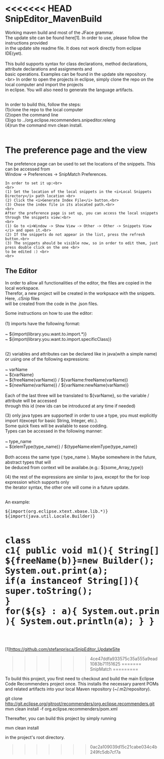<<<<<<< HEAD
SnipEditor_MavenBuild
=====================
Working maven build and most of the JFace grammar. <br>
The update site can be found here[1]. In order to use, please follow the instructions provided<br>
in the update site readme file. It does not work directly from eclipse IDE(yet).<br>  
This build supports syntax for class declarations, method declarations, attribute declarations and assignments and <br>
basic operations. Examples can be found in the update site repository.<br>
\<br>
In order to open the projects in eclipse, simply clone the repo on the local computer and import the projects<br>
in eclipse. You will also need to generate the language artifacts.
<br>
<br>

In order to build this, follow the steps:<br>
 (1)clone the repo to the local computer<br>
 (2)open the command line<br>
 (3)go to ../org.eclipse.recommenders.snipeditor.releng<br>
 (4)run the command mvn clean install.<br>
<br>


<h1>The preference page and the view</h1>
<p>
	The prefetence page can be used to set the locations of the snippets. This can be accessed from<br>
Window -> Preferences -> SnipMatch Preferences.<br>
	
	In order to set it up:<br>
	<br>
	(1) Set the location of the local snippets in the <i>Local Snippets Directory</i> path location <br>
	(2) Click the <i>Generate Index File</i> button.<br>
	(3) Chose the index file in its alocated path.<br>
	<br>
	After the preference page is set up, you can access the local snippets through the snippets view:<br>
	<br>
	(1) Go to <i>Window -> Show View -> Other -> Other -> Snippets View </i> and open it.<br>
	(2) If the snippets do not appear in the list, press the refresh button.<br>
	(3) The snippets ahould be visible now, so in order to edit them, just press double click on the one <br>
	to be edited :) <br>
	<br>
</p>

<h2>The Editor</h2>
<p>
	In order to allow all functionalities of the editor, the files are copied in the local workspace.<br>
	Therefor, a new project will be created in the workpsace with the snippets. Here, .cSnip files <br>
	will be created from the code in the .json files.<br>
</p>
<p>
Some instructions on how to use the editor:<br>
<br>
  (1) imports have the following format:<br>
    <br>
    ~ ${import(library.you.want.to.import.*)}<br>
    ~ ${import(library.you.want.to.import.specificClass)}<br>
    <br>
</p>
<p>
  (2) variables and attributes can be declared like in java(with a simple name) or using one 
      of the following expressions:<br>
     <br>
      ~ varName <br>
      ~ ${varName} <br>
      ~ ${freeName(varName)} / ${varName:freeName(varName)} <br>
      ~ ${newName(varName)} / ${varName:newName(varName)} <br>
    <br>
    Each of the last three will be translated to ${varName}, so the variable / attribute will be accessed<br> 
    through this id (new ids can be introduced at any time if needed) <br>
</p>
<p>
  (3) only java types are supported! in order to use a type, you must explicitly import it(except for basic String, Integer, etc.).<br>
  Some quick fixes will be available to ease codding.<br>
  Types can be accessed in the following manner:<br>
      <br>
      ~ type_name <br>
      ~ ${elemType(type_name)} / ${typeName:elemType(type_name)} <br>
    <br>
  Both access the same type ( type_name ). Maybe somewhere in the future, abstract types that will<br> 
    be deduced from context will be availabe.(e.g.: ${some_Array_type})<br>
</p>
<p>
(4) the rest of the expressions are similar to java, except for the for loop expression which supports only <br>
  the iterator syntax, the other one will come in a future update.<br>
</p>  
<br>
An example:
<pre>
${import(org.eclipse.xtext.xbase.lib.*)}
${import(java.util.Locale.Builder)}

class c1{
  public void m1(){
		String[] a=new String [2];
		${elemType(Builder)} ${freeName(b)}=new Builder();
		${b}.addUnicodeLocaleAttribute("MyBuilder");
		System.out.print(a);
		if(a instanceof String[]){
			super.toString();
		}
		for(${s} : a){
			System.out.println(${s});
			${cursor}
		}
		while('${dollar}' == '$' ){
			System.out.println(a);
		}
	} 
}  
</pre>
=======

[1]https://github.com/stefanprisca/SnipEditor_UpdateSite
>>>>>>> 4ce47ddfa933575c35a555a9ead1083b71151625
=======
SnipMatch
=========

To build this project, you first need to checkout and build the main Eclipse Code
Recommenders project once. This installs the necessary parent POMs and related artifacts
into your local Maven repository (~/.m2/repository).

   git clone http://git.eclipse.org/gitroot/recommenders/org.eclipse.recommenders.git
   mvn clean install -f org.eclipse.recommenders/pom.xml

Thereafter, you can build this project by simply running

   mvn clean install

in the project's root directory.
>>>>>>> 0ac2a109039d15c21cabe034c4b249fc5db7cf7a

